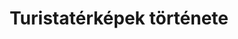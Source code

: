 ---
title: "Turistatérképek története"
summary: "Az első magyar turistatérkép 150 éves. Az, ahogy a turistatérképek ez idő alatt változtak, egyszerre mond valamit a tájról és a térképekről, emberről és természetről, épített és természeti környezetünkről, a műszaki lehetőségekről és a politikai kényszerekről. Ezen az oldalon ezt igyekszem bemutatni. Célom, hogy az összes valaha elkészült magyar turistatérképet beszkenneljem 1989-ig és összehasonlíthatóan, magyarázattal ellátva közzétegyem."
authors:
- Ferenci Tamás

publishDate: 2024-12-17T00:00:00

external_link: https://www.tura-mult.hu/
---